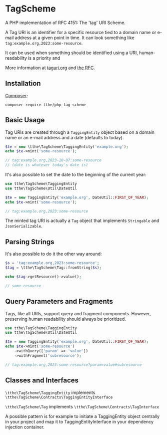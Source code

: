 # TagScheme

A PHP implementation of RFC 4151: The 'tag' URI Scheme.

A Tag URI is an identifier for a specific resource tied to a domain name or e-mail address at a given point in time.
It can look something like `tag:example.org,2023:some-resource`.

It can be used when something should be identified using a URI, human-readability is a priority and 

More information at [taguri.org](https://www.taguri.org/) and [the RFC](https://www.rfc-editor.org/rfc/rfc4151).

## Installation

[Composer](https://getcomposer.org/):

```
composer require tthe/php-tag-scheme
```

## Basic Usage

Tag URIs are created through a `TaggingEntity` object based on a domain name or an e-mail address and a date (defaults to today).

```php
$te = new \tthe\TagScheme\TaggingEntity('example.org');
echo $te->mint('some-resource');

// tag:example.org,2023-10-07:some-resource
// (date is whatever today's date is)
```

It's also possible to set the date to the beginning of the current year:

```php
use tthe\TagScheme\TaggingEntity
use tthe\TagScheme\Util\DateUtil

$te = new TaggingEntity('example.org', DateUtil::FIRST_OF_YEAR);
echo $te->mint('some-resource');

// tag:example.org,2023:some-resource
```

The minted tag URI is actually a `Tag` object that implements `Stringable` and `JsonSerializable`.

## Parsing Strings

It's also possible to do it the other way around:

```php
$s = 'tag:example.org,2023:some-resource';
$tag = \tthe\TagScheme\Tag::fromString($s);

echo $tag->getResource()->value();

// some-resource
```

## Query Parameters and Fragments

Tags, like all URIs, support query and fragment components.
However, preserving human readability should always be prioritized.

```php
use tthe\TagScheme\TaggingEntity
use tthe\TagScheme\Util\DateUtil

$te = new TaggingEntity('example.org', DateUtil::FIRST_OF_YEAR);
echo $te->mint('some-resource')
    ->withQuery(['param' => 'value'])
    ->withFragment('subresource');

// tag:example.org,2023:some-resource?param=value#subresource
```

## Classes and Interfaces

`\tthe\TagScheme\TaggingEntity` implements `\tthe\TagScheme\Contracts\TaggingEntityInterface`

`\tthe\TagScheme\Tag` implements `\tthe\TagScheme\Contracts\TagInterface`

A possible pattern is for example to initiate a TaggingEntity object centrally in your project and map it to
TaggingEntityInterface in your dependency injection container.